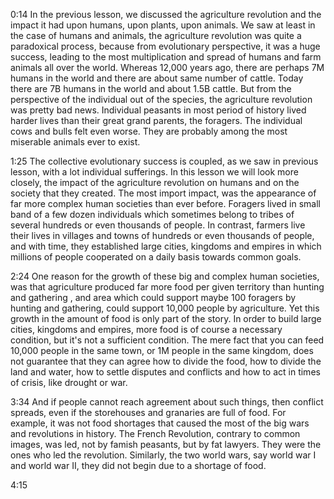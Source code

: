 0:14
In the previous lesson, we discussed the agriculture revolution and the impact
it had upon humans, upon plants, upon animals. We saw at least in the case of
humans and animals, the agriculture revolution was quite a paradoxical process,
because from evolutionary perspective, it was a huge success, leading to the most
multiplication and spread of humans and farm animals all over the world. Whereas
12,000 years ago, there are perhaps 7M humans in the world and there are about
same number of cattle. Today there are 7B humans in the world and about 1.5B
cattle. But from the perspective of the individual out of the species, the
agriculture revolution was pretty bad news. Individual peasants in most period of
history lived harder lives than their great grand parents, the foragers. The individual
cows and bulls felt even worse. They are probably among the most miserable animals
ever to exist.

1:25
The collective evolutionary success is coupled, as we saw in previous lesson, with
a lot individual sufferings. In this lesson we will look more closely, the impact
of the agriculture revolution on humans and on the society that they created. The
most import impact, was the appearance of far more complex human societies than
ever before. Foragers lived in small band of a few dozen individuals which sometimes
belong to tribes of several hundreds or even thousands of people. In contrast,
farmers live their lives in villages and towns of hundreds or even thousands of people,
and with time, they established large cities, kingdoms and empires in which millions
of people cooperated on a daily basis towards common goals.

2:24
One reason for the growth of these big and complex human societies, was that
agriculture produced far more food per given territory than hunting and gathering
, and area which could support maybe 100 foragers by hunting and gathering, could
support 10,000 people by agriculture. Yet this growth in the amount of food is
only part of the story. In order to build large cities, kingdoms and empires, more
food is of course a necessary condition, but it's not a sufficient condition. The
mere fact that you can feed 10,000 people in the same town, or 1M people in the
same kingdom, does not guarantee that they can agree how to divide the food, how
to divide the land and water, how to settle disputes and conflicts and how to act
in times of crisis, like drought or war.

3:34
And if people cannot reach agreement about such things, then conflict spreads,
even if the storehouses and granaries are full of food. For example, it was not
food shortages that caused the most of the big wars and revolutions in history.
The French Revolution, contrary to common images, was led, not by famish peasants,
but by fat lawyers. They were the ones who led the revolution. Similarly, the two
world wars, say world war I and world war II, they did not begin due to a shortage
of food.

4:15
